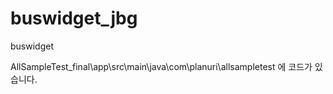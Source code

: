 # buswidget_jbg
buswidget

AllSampleTest_final\app\src\main\java\com\planuri\allsampletest 에 코드가 있습니다.
